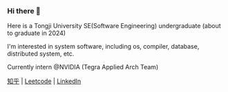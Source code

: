 ### Hi there 👋

<!--
**lxc656/lxc656** is a ✨ _special_ ✨ repository because its `README.md` (this file) appears on your GitHub profile.

Here are some ideas to get you started:

- 🔭 I’m currently working on ...
- 🌱 I’m currently learning ...
- 👯 I’m looking to collaborate on ...
- 🤔 I’m looking for help with ...
- 💬 Ask me about ...
- 📫 How to reach me: ...
- 😄 Pronouns: ...
- ⚡ Fun fact: ...
-->

Here is a Tongji University SE(Software Engineering) undergraduate (about to graduate in 2024)

I'm interested in system software, including os, compiler, database, distributed system, etc.

Currently intern @NVIDIA (Tegra Applied Arch Team)

[知乎](https://www.zhihu.com/people/StevenXcLiu) | [Leetcode](https://leetcode.cn/u/lxc656-z/) | [LinkedIn](https://www.linkedin.com/in/xiaochen-liu-1a09a1237/)
